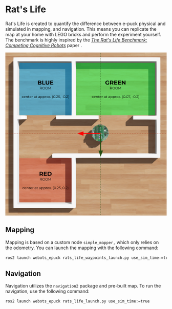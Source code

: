 # Rat's Life

Rat's Life is created to quantify the difference between e-puck physical and simulated in mapping, and navigation.
This means you can replicate the map at your home with LEGO bricks and perform the experiment yourself.
The benchmark is highly inspired by the [_The Rat's Life Benchmark: Competing Cognitive Robots_](http://www.vernon.eu/euCognition/NA045-3/PerMIS08_SS1-OMichel.pdf) paper .

![Webots Map](./assets/map_webots.png)


## Mapping
Mapping is based on a custom node `simple_mapper,` which only relies on the odometry.
You can launch the mapping with the following command:
```bash
ros2 launch webots_epuck rats_life_waypoints_launch.py use_sim_time:=true
```

## Navigation
Navigation utilizes the `navigation2` package and pre-built map.
To run the navigation, use the following command:
```bash
ros2 launch webots_epuck rats_life_launch.py use_sim_time:=true
```
